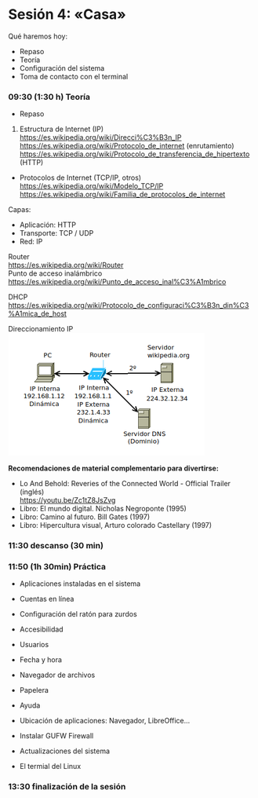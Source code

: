 # Sesión 4: «Casa»

Qué haremos hoy:
- Repaso
- Teoría
- Configuración del sistema
- Toma de contacto con el terminal

### 09:30 (1:30 h) Teoría  

- Repaso

1. Estructura de Internet (IP)  
https://es.wikipedia.org/wiki/Direcci%C3%B3n_IP  
https://es.wikipedia.org/wiki/Protocolo_de_internet (enrutamiento)  
https://es.wikipedia.org/wiki/Protocolo_de_transferencia_de_hipertexto (HTTP)  

- Protocolos de Internet  (TCP/IP, otros)  
https://es.wikipedia.org/wiki/Modelo_TCP/IP  
https://es.wikipedia.org/wiki/Familia_de_protocolos_de_internet  

Capas:
- Aplicación: HTTP
- Transporte: TCP / UDP
- Red: IP

Router  
https://es.wikipedia.org/wiki/Router  
Punto de acceso inalámbrico  
https://es.wikipedia.org/wiki/Punto_de_acceso_inal%C3%A1mbrico

DHCP  
https://es.wikipedia.org/wiki/Protocolo_de_configuraci%C3%B3n_din%C3%A1mica_de_host  

Direccionamiento IP  
![Direccionamiento IP](../recursos/ip.png) 

**Recomendaciones de material complementario para divertirse:** 
- Lo And Behold: Reveries of the Connected World - Official Trailer (inglés)  
https://youtu.be/Zc1tZ8JsZvg  
- Libro: El mundo digital. Nicholas Negroponte (1995)  
- Libro: Camino al futuro. Bill Gates (1997)  
- Libro: Hipercultura visual, Arturo colorado Castellary (1997)  

### 11:30 descanso (30 min)  

### 11:50 (1h 30min) Práctica

- Aplicaciones instaladas en el sistema
- Cuentas en línea
- Configuración del ratón para zurdos
- Accesibilidad
- Usuarios
- Fecha y hora
- Navegador de archivos
- Papelera
- Ayuda
- Ubicación de aplicaciones: Navegador, LibreOffice...
- Instalar GUFW Firewall
- Actualizaciones del sistema

- El termial del Linux

### 13:30 finalización de la sesión